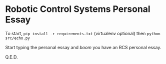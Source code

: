 Robotic Control Systems Personal Essay
======================================

To start, `pip install -r requirements.txt` (virtualenv optional) then `python src/echo.py`

Start typing the personal essay and *boom* you have an RCS personal essay.

Q.E.D.
